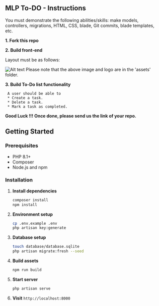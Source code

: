 ## MLP To-DO - Instructions

You must demonstrate the following abilities/skills: make models, controllers, migrations, HTML, CSS, blade, Git commits, blade templates, etc. 

**1. Fork this repo**

**2. Build front-end**

   Layout must be as follows:
   
   ![Alt text](assets/site-layout.png?raw=true "Title")
   Please note that the above image and logo are in the 'assets' folder.

**3. Build To-Do list functionality** 

     A user should be able to
     * Create a task.
     * Delete a task.
     * Mark a task as completed.
     

**Good Luck !!! Once done, please send us the link of your repo.**

## Getting Started

### Prerequisites
- PHP 8.1+
- Composer
- Node.js and npm

### Installation
1. **Install dependencies**
   ```bash
   composer install
   npm install
   ```

2. **Environment setup**
   ```bash
   cp .env.example .env
   php artisan key:generate
   ```

3. **Database setup**
   ```bash
   touch database/database.sqlite
   php artisan migrate:fresh --seed
   ```

4. **Build assets**
   ```bash
   npm run build
   ```

5. **Start server**
   ```bash
   php artisan serve
   ```

6. **Visit** `http://localhost:8000`
   
